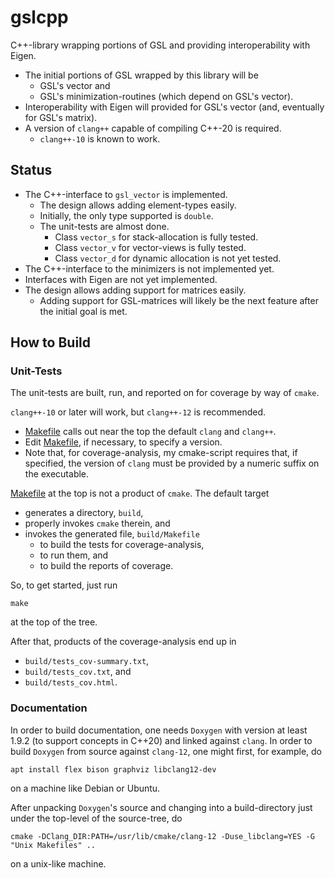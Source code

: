# gslcpp

C++-library wrapping portions of GSL and providing interoperability with Eigen.
  - The initial portions of GSL wrapped by this library will be
    - GSL's vector and
    - GSL's minimization-routines (which depend on GSL's vector).
  - Interoperability with Eigen will provided for GSL's vector (and, eventually
    for GSL's matrix).
  - A version of `clang++` capable of compiling C++-20 is required.
    - `clang++-10` is known to work.

## Status

- The C++-interface to `gsl_vector` is implemented.
  - The design allows adding element-types easily.
  - Initially, the only type supported is `double`.
  - The unit-tests are almost done.
    - Class `vector_s` for stack-allocation is fully tested.
    - Class `vector_v` for vector-views is fully tested.
    - Class `vector_d` for dynamic allocation is not yet tested.
- The C++-interface to the minimizers is not implemented yet.
- Interfaces with Eigen are not yet implemented.
- The design allows adding support for matrices easily.
  - Adding support for GSL-matrices will likely be the next feature after the
    initial goal is met.

## How to Build

### Unit-Tests

The unit-tests are built, run, and reported on for coverage by way of `cmake`.

`clang++-10` or later will work, but `clang++-12` is recommended.
- [Makefile](Makefile) calls out near the top the default `clang` and `clang++`.
- Edit [Makefile](Makefile), if necessary, to specify a version.
- Note that, for coverage-analysis, my cmake-script requires that, if
  specified, the version of `clang` must be provided by a numeric suffix on the
  executable.

[Makefile](Makefile) at the top is not a product of `cmake`. The default target
  - generates a directory, `build`,
  - properly invokes `cmake` therein, and
  - invokes the generated file, `build/Makefile`
    - to build the tests for coverage-analysis,
    - to run them, and
    - to build the reports of coverage.

So, to get started, just run
```
make
```
at the top of the tree.

After that, products of the coverage-analysis end up in
  - `build/tests_cov-summary.txt`,
  - `build/tests_cov.txt`, and
  - `build/tests_cov.html`.

### Documentation

In order to build documentation, one needs `Doxygen` with version at least
1.9.2 (to support concepts in C++20) and linked against `clang`. In order to
build `Doxygen` from source against `clang-12`, one might first, for example,
do
```
apt install flex bison graphviz libclang12-dev
```
on a machine like Debian or Ubuntu.

After unpacking `Doxygen`'s source and changing into a build-directory just
under the top-level of the source-tree, do
```
cmake -DClang_DIR:PATH=/usr/lib/cmake/clang-12 -Duse_libclang=YES -G "Unix Makefiles" ..
```
on a unix-like machine.

